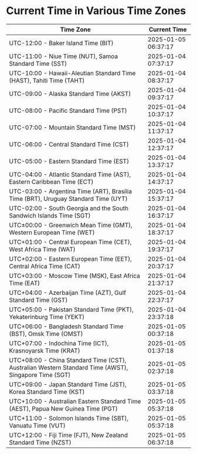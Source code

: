 # Current Time in Various Time Zones

| Time Zone | Current Time |
|-----------|--------------|
| UTC-12:00 - Baker Island Time (BIT) | 2025-01-05 06:37:17 |
| UTC-11:00 - Niue Time (NUT), Samoa Standard Time (SST) | 2025-01-04 07:37:17 |
| UTC-10:00 - Hawaii-Aleutian Standard Time (HAST), Tahiti Time (TAHT) | 2025-01-04 08:37:17 |
| UTC-09:00 - Alaska Standard Time (AKST) | 2025-01-04 09:37:17 |
| UTC-08:00 - Pacific Standard Time (PST) | 2025-01-04 10:37:17 |
| UTC-07:00 - Mountain Standard Time (MST) | 2025-01-04 11:37:17 |
| UTC-06:00 - Central Standard Time (CST) | 2025-01-04 12:37:17 |
| UTC-05:00 - Eastern Standard Time (EST) | 2025-01-04 13:37:17 |
| UTC-04:00 - Atlantic Standard Time (AST), Eastern Caribbean Time (ECT) | 2025-01-04 14:37:17 |
| UTC-03:00 - Argentina Time (ART), Brasília Time (BRT), Uruguay Standard Time (UYT) | 2025-01-04 15:37:17 |
| UTC-02:00 - South Georgia and the South Sandwich Islands Time (SGT) | 2025-01-04 16:37:17 |
| UTC±00:00 - Greenwich Mean Time (GMT), Western European Time (WET) | 2025-01-04 18:37:17 |
| UTC+01:00 - Central European Time (CET), West Africa Time (WAT) | 2025-01-04 19:37:17 |
| UTC+02:00 - Eastern European Time (EET), Central Africa Time (CAT) | 2025-01-04 20:37:17 |
| UTC+03:00 - Moscow Time (MSK), East Africa Time (EAT) | 2025-01-04 21:37:17 |
| UTC+04:00 - Azerbaijan Time (AZT), Gulf Standard Time (GST) | 2025-01-04 22:37:17 |
| UTC+05:00 - Pakistan Standard Time (PKT), Yekaterinburg Time (YEKT) | 2025-01-04 23:37:18 |
| UTC+06:00 - Bangladesh Standard Time (BST), Omsk Time (OMST) | 2025-01-05 00:37:18 |
| UTC+07:00 - Indochina Time (ICT), Krasnoyarsk Time (KRAT) | 2025-01-05 01:37:18 |
| UTC+08:00 - China Standard Time (CST), Australian Western Standard Time (AWST), Singapore Time (SGT) | 2025-01-05 02:37:18 |
| UTC+09:00 - Japan Standard Time (JST), Korea Standard Time (KST) | 2025-01-05 03:37:18 |
| UTC+10:00 - Australian Eastern Standard Time (AEST), Papua New Guinea Time (PGT) | 2025-01-05 05:37:18 |
| UTC+11:00 - Solomon Islands Time (SBT), Vanuatu Time (VUT) | 2025-01-05 05:37:18 |
| UTC+12:00 - Fiji Time (FJT), New Zealand Standard Time (NZST) | 2025-01-05 06:37:18 |
